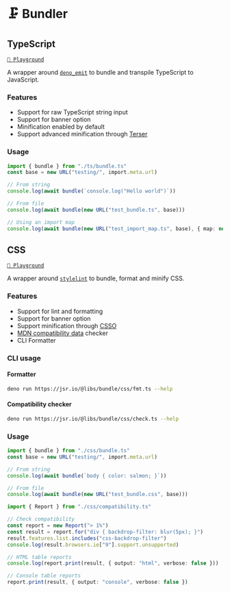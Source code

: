 # 🗜️ Bundler

## TypeScript

[`🦕 Playground`](https://dash.deno.com/playground/libs-bundle)

A wrapper around [`deno_emit`](https://github.com/denoland/deno_emit) to bundle and transpile TypeScript to JavaScript.

### Features

- Support for raw TypeScript string input
- Support for banner option
- Minification enabled by default
- Support advanced minification through [Terser](https://terser.org)

### Usage

```ts
import { bundle } from "./ts/bundle.ts"
const base = new URL("testing/", import.meta.url)

// From string
console.log(await bundle(`console.log("Hello world")`))

// From file
console.log(await bundle(new URL("test_bundle.ts", base)))

// Using an import map
console.log(await bundle(new URL("test_import_map.ts", base), { map: new URL("deno.jsonc", base) }))
```

## CSS

[`🦕 Playground`](https://dash.deno.com/playground/libs-bundle)

A wrapper around [`stylelint`](https://github.com/stylelint/stylelint) to bundle, format and minify CSS.

### Features

- Support for lint and formatting
- Support for banner option
- Support minification through [CSSO](https://github.com/css/csso)
- [MDN compatibility data](https://github.com/mdn/browser-compat-data) checker
- CLI Formatter

### CLI usage

#### Formatter

```sh
deno run https://jsr.io/@libs/bundle/css/fmt.ts --help
```

#### Compatibility checker

```sh
deno run https://jsr.io/@libs/bundle/css/check.ts --help
```

### Usage

```ts
import { bundle } from "./css/bundle.ts"
const base = new URL("testing/", import.meta.url)

// From string
console.log(await bundle(`body { color: salmon; }`))

// From file
console.log(await bundle(new URL("test_bundle.css", base)))
```

```ts
import { Report } from "./css/compatibility.ts"

// Check compatibility
const report = new Report("> 1%")
const result = report.for("div { backdrop-filter: blur(5px); }")
result.features.list.includes("css-backdrop-filter")
console.log(result.browsers.ie["9"].support.unsupported)

// HTML table reports
console.log(report.print(result, { output: "html", verbose: false }))

// Console table reports
report.print(result, { output: "console", verbose: false })
```

